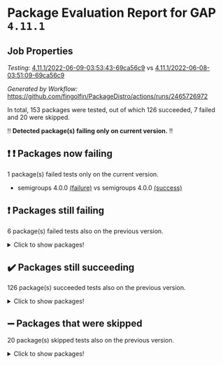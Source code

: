 # Package Evaluation Report for GAP `4.11.1`

## Job Properties

*Testing:* [4.11.1/2022-06-09-03:53:43-69ca56c9](https://github.com/fingolfin/PackageDistro/blob/data/reports/4.11.1/2022-06-09-03:53:43-69ca56c9) vs [4.11.1/2022-06-08-03:51:09-69ca56c9](https://github.com/fingolfin/PackageDistro/blob/data/reports/4.11.1/2022-06-08-03:51:09-69ca56c9)

*Generated by Workflow:* https://github.com/fingolfin/PackageDistro/actions/runs/2465726972

In total, 153 packages were tested, out of which 126 succeeded, 7 failed and 20 were skipped.

:bangbang: **Detected package(s) failing only on current version.** :bangbang:

## :exclamation: :exclamation: Packages now failing

1 package(s) failed tests only on the current version.
- semigroups 4.0.0 [(failure)](https://github.com/fingolfin/PackageDistro/runs/6805563766?check_suite_focus=true) vs semigroups 4.0.0 [(success)](https://github.com/fingolfin/PackageDistro/runs/6786508000?check_suite_focus=true)

## :exclamation: Packages still failing

6 package(s) failed tests also on the previous version.
<details><summary>Click to show packages!</summary>

- fining 1.4.1 [(failure)](https://github.com/fingolfin/PackageDistro/runs/6805558944?check_suite_focus=true)
- francy 1.2.4 [(failure)](https://github.com/fingolfin/PackageDistro/runs/6805559393?check_suite_focus=true)
- hap 1.39 [(failure)](https://github.com/fingolfin/PackageDistro/runs/6805560349?check_suite_focus=true)
- normalizinterface 1.3.2 [(failure)](https://github.com/fingolfin/PackageDistro/runs/6805562565?check_suite_focus=true)
- packagemanager 1.2 [(failure)](https://github.com/fingolfin/PackageDistro/runs/6805562882?check_suite_focus=true)
- recog 1.3.2 [(failure)](https://github.com/fingolfin/PackageDistro/runs/6805563521?check_suite_focus=true)
</details>

## :heavy_check_mark: Packages still succeeding

126 package(s) succeeded tests also on the previous version.
<details><summary>Click to show packages!</summary>

- ace 5.4 [(success)](https://github.com/fingolfin/PackageDistro/runs/6805557130?check_suite_focus=true)
- aclib 1.3.2 [(success)](https://github.com/fingolfin/PackageDistro/runs/6805557194?check_suite_focus=true)
- agt 0.2 [(success)](https://github.com/fingolfin/PackageDistro/runs/6805557239?check_suite_focus=true)
- alnuth 3.2.1 [(success)](https://github.com/fingolfin/PackageDistro/runs/6805557294?check_suite_focus=true)
- anupq 3.2.6 [(success)](https://github.com/fingolfin/PackageDistro/runs/6805557350?check_suite_focus=true)
- atlasrep 2.1.2 [(success)](https://github.com/fingolfin/PackageDistro/runs/6805557400?check_suite_focus=true)
- autodoc 2022.03.10 [(success)](https://github.com/fingolfin/PackageDistro/runs/6805557445?check_suite_focus=true)
- automata 1.15 [(success)](https://github.com/fingolfin/PackageDistro/runs/6805557502?check_suite_focus=true)
- automgrp 1.3.2 [(success)](https://github.com/fingolfin/PackageDistro/runs/6805557550?check_suite_focus=true)
- autpgrp 1.10.2 [(success)](https://github.com/fingolfin/PackageDistro/runs/6805557607?check_suite_focus=true)
- cap 2022.05-09 [(success)](https://github.com/fingolfin/PackageDistro/runs/6805557678?check_suite_focus=true)
- caratinterface 2.3.3 [(success)](https://github.com/fingolfin/PackageDistro/runs/6805557729?check_suite_focus=true)
- cddinterface 2020.06.24 [(success)](https://github.com/fingolfin/PackageDistro/runs/6805557775?check_suite_focus=true)
- circle 1.6.5 [(success)](https://github.com/fingolfin/PackageDistro/runs/6805557828?check_suite_focus=true)
- classicpres 1.22 [(success)](https://github.com/fingolfin/PackageDistro/runs/6805557872?check_suite_focus=true)
- cohomolo 1.6.10 [(success)](https://github.com/fingolfin/PackageDistro/runs/6805557924?check_suite_focus=true)
- congruence 1.2.4 [(success)](https://github.com/fingolfin/PackageDistro/runs/6805557958?check_suite_focus=true)
- corelg 1.56 [(success)](https://github.com/fingolfin/PackageDistro/runs/6805557998?check_suite_focus=true)
- crime 1.6 [(success)](https://github.com/fingolfin/PackageDistro/runs/6805558046?check_suite_focus=true)
- crisp 1.4.5 [(success)](https://github.com/fingolfin/PackageDistro/runs/6805558086?check_suite_focus=true)
- crypting 0.10 [(success)](https://github.com/fingolfin/PackageDistro/runs/6805558122?check_suite_focus=true)
- cryst 4.1.24 [(success)](https://github.com/fingolfin/PackageDistro/runs/6805558158?check_suite_focus=true)
- crystcat 1.1.9 [(success)](https://github.com/fingolfin/PackageDistro/runs/6805558197?check_suite_focus=true)
- ctbllib 1.3.4 [(success)](https://github.com/fingolfin/PackageDistro/runs/6805558265?check_suite_focus=true)
- cubefree 1.19 [(success)](https://github.com/fingolfin/PackageDistro/runs/6805558305?check_suite_focus=true)
- curlinterface 2.2.2 [(success)](https://github.com/fingolfin/PackageDistro/runs/6805558351?check_suite_focus=true)
- cvec 2.7.5 [(success)](https://github.com/fingolfin/PackageDistro/runs/6805558384?check_suite_focus=true)
- datastructures 0.2.7 [(success)](https://github.com/fingolfin/PackageDistro/runs/6805558423?check_suite_focus=true)
- deepthought 1.0.5 [(success)](https://github.com/fingolfin/PackageDistro/runs/6805558464?check_suite_focus=true)
- design 1.7 [(success)](https://github.com/fingolfin/PackageDistro/runs/6805558521?check_suite_focus=true)
- difsets 2.3.1 [(success)](https://github.com/fingolfin/PackageDistro/runs/6805558587?check_suite_focus=true)
- digraphs 1.5.3 [(success)](https://github.com/fingolfin/PackageDistro/runs/6805558630?check_suite_focus=true)
- edim 1.3.5 [(success)](https://github.com/fingolfin/PackageDistro/runs/6805558681?check_suite_focus=true)
- example 4.3.1 [(success)](https://github.com/fingolfin/PackageDistro/runs/6805558727?check_suite_focus=true)
- factint 1.6.3 [(success)](https://github.com/fingolfin/PackageDistro/runs/6805558776?check_suite_focus=true)
- ferret 1.0.7 [(success)](https://github.com/fingolfin/PackageDistro/runs/6805558831?check_suite_focus=true)
- fga 1.4.0 [(success)](https://github.com/fingolfin/PackageDistro/runs/6805558871?check_suite_focus=true)
- float 1.0.3 [(success)](https://github.com/fingolfin/PackageDistro/runs/6805558992?check_suite_focus=true)
- format 1.4.3 [(success)](https://github.com/fingolfin/PackageDistro/runs/6805559032?check_suite_focus=true)
- forms 1.2.7 [(success)](https://github.com/fingolfin/PackageDistro/runs/6805559088?check_suite_focus=true)
- fplsa 1.2.5 [(success)](https://github.com/fingolfin/PackageDistro/runs/6805559152?check_suite_focus=true)
- fr 2.4.8 [(success)](https://github.com/fingolfin/PackageDistro/runs/6805559260?check_suite_focus=true)
- fwtree 1.3 [(success)](https://github.com/fingolfin/PackageDistro/runs/6805559539?check_suite_focus=true)
- gbnp 1.0.5 [(success)](https://github.com/fingolfin/PackageDistro/runs/6805559670?check_suite_focus=true)
- generalizedmorphismsforcap 2022.05-01 [(success)](https://github.com/fingolfin/PackageDistro/runs/6805559797?check_suite_focus=true)
- genss 1.6.6 [(success)](https://github.com/fingolfin/PackageDistro/runs/6805559895?check_suite_focus=true)
- gradedringforhomalg 2022.03-01 [(success)](https://github.com/fingolfin/PackageDistro/runs/6805559969?check_suite_focus=true)
- grape 4.8.5 [(success)](https://github.com/fingolfin/PackageDistro/runs/6805560034?check_suite_focus=true)
- groupoids 1.69 [(success)](https://github.com/fingolfin/PackageDistro/runs/6805560079?check_suite_focus=true)
- grpconst 2.6.2 [(success)](https://github.com/fingolfin/PackageDistro/runs/6805560146?check_suite_focus=true)
- guarana 0.96.3 [(success)](https://github.com/fingolfin/PackageDistro/runs/6805560208?check_suite_focus=true)
- guava 3.16 [(success)](https://github.com/fingolfin/PackageDistro/runs/6805560283?check_suite_focus=true)
- hapcryst 0.1.14 [(success)](https://github.com/fingolfin/PackageDistro/runs/6805560415?check_suite_focus=true)
- hecke 1.5.3 [(success)](https://github.com/fingolfin/PackageDistro/runs/6805560474?check_suite_focus=true)
- help 3.5 [(success)](https://github.com/fingolfin/PackageDistro/runs/6805560559?check_suite_focus=true)
- idrel 2.43 [(success)](https://github.com/fingolfin/PackageDistro/runs/6805560641?check_suite_focus=true)
- images 1.3.1 [(success)](https://github.com/fingolfin/PackageDistro/runs/6805560699?check_suite_focus=true)
- intpic 0.2.4 [(success)](https://github.com/fingolfin/PackageDistro/runs/6805560760?check_suite_focus=true)
- io 4.7.2 [(success)](https://github.com/fingolfin/PackageDistro/runs/6805560822?check_suite_focus=true)
- irredsol 1.4.3 [(success)](https://github.com/fingolfin/PackageDistro/runs/6805560896?check_suite_focus=true)
- json 2.1.0 [(success)](https://github.com/fingolfin/PackageDistro/runs/6805560966?check_suite_focus=true)
- jupyterkernel 1.4.1 [(success)](https://github.com/fingolfin/PackageDistro/runs/6805561053?check_suite_focus=true)
- jupyterviz 1.5.1 [(success)](https://github.com/fingolfin/PackageDistro/runs/6805561124?check_suite_focus=true)
- kan 1.34 [(success)](https://github.com/fingolfin/PackageDistro/runs/6805561225?check_suite_focus=true)
- kbmag 1.5.9 [(success)](https://github.com/fingolfin/PackageDistro/runs/6805561296?check_suite_focus=true)
- laguna 3.9.5 [(success)](https://github.com/fingolfin/PackageDistro/runs/6805561358?check_suite_focus=true)
- liealgdb 2.2.1 [(success)](https://github.com/fingolfin/PackageDistro/runs/6805561431?check_suite_focus=true)
- liepring 2.6 [(success)](https://github.com/fingolfin/PackageDistro/runs/6805561497?check_suite_focus=true)
- liering 2.4.2 [(success)](https://github.com/fingolfin/PackageDistro/runs/6805561564?check_suite_focus=true)
- linearalgebraforcap 2022.05-04 [(success)](https://github.com/fingolfin/PackageDistro/runs/6805561657?check_suite_focus=true)
- loops 3.4.1 [(success)](https://github.com/fingolfin/PackageDistro/runs/6805561736?check_suite_focus=true)
- lpres 1.0.3 [(success)](https://github.com/fingolfin/PackageDistro/runs/6805561811?check_suite_focus=true)
- majoranaalgebras 1.4 [(success)](https://github.com/fingolfin/PackageDistro/runs/6805561881?check_suite_focus=true)
- mapclass 1.4.5 [(success)](https://github.com/fingolfin/PackageDistro/runs/6805561959?check_suite_focus=true)
- matgrp 0.64 [(success)](https://github.com/fingolfin/PackageDistro/runs/6805562038?check_suite_focus=true)
- modisom 2.5.2 [(success)](https://github.com/fingolfin/PackageDistro/runs/6805562109?check_suite_focus=true)
- modulepresentationsforcap 2022.05-03 [(success)](https://github.com/fingolfin/PackageDistro/runs/6805562198?check_suite_focus=true)
- monoidalcategories 2022.05-06 [(success)](https://github.com/fingolfin/PackageDistro/runs/6805562283?check_suite_focus=true)
- nconvex 2020.11-04 [(success)](https://github.com/fingolfin/PackageDistro/runs/6805562358?check_suite_focus=true)
- nilmat 1.4.1 [(success)](https://github.com/fingolfin/PackageDistro/runs/6805562433?check_suite_focus=true)
- nock 1.5 [(success)](https://github.com/fingolfin/PackageDistro/runs/6805562489?check_suite_focus=true)
- nq 2.5.8 [(success)](https://github.com/fingolfin/PackageDistro/runs/6805562634?check_suite_focus=true)
- numericalsgps 1.3.0 [(success)](https://github.com/fingolfin/PackageDistro/runs/6805562700?check_suite_focus=true)
- openmath 11.5.1 [(success)](https://github.com/fingolfin/PackageDistro/runs/6805562756?check_suite_focus=true)
- orb 4.8.4 [(success)](https://github.com/fingolfin/PackageDistro/runs/6805562825?check_suite_focus=true)
- patternclass 2.4.2 [(success)](https://github.com/fingolfin/PackageDistro/runs/6805562944?check_suite_focus=true)
- permut 2.0.4 [(success)](https://github.com/fingolfin/PackageDistro/runs/6805563001?check_suite_focus=true)
- polenta 1.3.10 [(success)](https://github.com/fingolfin/PackageDistro/runs/6805563055?check_suite_focus=true)
- polymaking 0.8.6 [(success)](https://github.com/fingolfin/PackageDistro/runs/6805563098?check_suite_focus=true)
- primgrp 3.4.2 [(success)](https://github.com/fingolfin/PackageDistro/runs/6805563148?check_suite_focus=true)
- profiling 2.5.0 [(success)](https://github.com/fingolfin/PackageDistro/runs/6805563207?check_suite_focus=true)
- qpa 1.33 [(success)](https://github.com/fingolfin/PackageDistro/runs/6805563264?check_suite_focus=true)
- quagroup 1.8.3 [(success)](https://github.com/fingolfin/PackageDistro/runs/6805563323?check_suite_focus=true)
- radiroot 2.9 [(success)](https://github.com/fingolfin/PackageDistro/runs/6805563374?check_suite_focus=true)
- rcwa 4.6.4 [(success)](https://github.com/fingolfin/PackageDistro/runs/6805563426?check_suite_focus=true)
- rds 1.8 [(success)](https://github.com/fingolfin/PackageDistro/runs/6805563475?check_suite_focus=true)
- repndecomp 1.2.1 [(success)](https://github.com/fingolfin/PackageDistro/runs/6805563572?check_suite_focus=true)
- repsn 3.1.0 [(success)](https://github.com/fingolfin/PackageDistro/runs/6805563621?check_suite_focus=true)
- resclasses 4.7.2 [(success)](https://github.com/fingolfin/PackageDistro/runs/6805563665?check_suite_focus=true)
- scscp 2.3.1 [(success)](https://github.com/fingolfin/PackageDistro/runs/6805563716?check_suite_focus=true)
- sglppow 2.2 [(success)](https://github.com/fingolfin/PackageDistro/runs/6805563809?check_suite_focus=true)
- sgpviz 0.999.5 [(success)](https://github.com/fingolfin/PackageDistro/runs/6805563849?check_suite_focus=true)
- simpcomp 2.1.14 [(success)](https://github.com/fingolfin/PackageDistro/runs/6805563896?check_suite_focus=true)
- singular 2020.12.18 [(success)](https://github.com/fingolfin/PackageDistro/runs/6805563941?check_suite_focus=true)
- sla 1.5.3 [(success)](https://github.com/fingolfin/PackageDistro/runs/6805563983?check_suite_focus=true)
- smallgrp 1.5 [(success)](https://github.com/fingolfin/PackageDistro/runs/6805564036?check_suite_focus=true)
- smallsemi 0.6.13 [(success)](https://github.com/fingolfin/PackageDistro/runs/6805564072?check_suite_focus=true)
- sonata 2.9.4 [(success)](https://github.com/fingolfin/PackageDistro/runs/6805564127?check_suite_focus=true)
- sophus 1.25 [(success)](https://github.com/fingolfin/PackageDistro/runs/6805564177?check_suite_focus=true)
- spinsym 1.5.2 [(success)](https://github.com/fingolfin/PackageDistro/runs/6805564222?check_suite_focus=true)
- symbcompcc 1.3.2 [(success)](https://github.com/fingolfin/PackageDistro/runs/6805564290?check_suite_focus=true)
- thelma 1.3 [(success)](https://github.com/fingolfin/PackageDistro/runs/6805564341?check_suite_focus=true)
- tomlib 1.2.9 [(success)](https://github.com/fingolfin/PackageDistro/runs/6805564377?check_suite_focus=true)
- toric 1.9.5 [(success)](https://github.com/fingolfin/PackageDistro/runs/6805564420?check_suite_focus=true)
- transgrp 3.6.2 [(success)](https://github.com/fingolfin/PackageDistro/runs/6805564463?check_suite_focus=true)
- ugaly 4.0.2 [(success)](https://github.com/fingolfin/PackageDistro/runs/6805564516?check_suite_focus=true)
- unipot 1.5 [(success)](https://github.com/fingolfin/PackageDistro/runs/6805564557?check_suite_focus=true)
- unitlib 4.1.0 [(success)](https://github.com/fingolfin/PackageDistro/runs/6805564598?check_suite_focus=true)
- utils 0.72 [(success)](https://github.com/fingolfin/PackageDistro/runs/6805564650?check_suite_focus=true)
- uuid 0.7 [(success)](https://github.com/fingolfin/PackageDistro/runs/6805564685?check_suite_focus=true)
- walrus 0.9991 [(success)](https://github.com/fingolfin/PackageDistro/runs/6805564723?check_suite_focus=true)
- wedderga 4.10.2 [(success)](https://github.com/fingolfin/PackageDistro/runs/6805564760?check_suite_focus=true)
- xmod 2.88 [(success)](https://github.com/fingolfin/PackageDistro/runs/6805564798?check_suite_focus=true)
- xmodalg 1.22 [(success)](https://github.com/fingolfin/PackageDistro/runs/6805564832?check_suite_focus=true)
- yangbaxter 0.10.0 [(success)](https://github.com/fingolfin/PackageDistro/runs/6805564869?check_suite_focus=true)
- zeromqinterface 0.13 [(success)](https://github.com/fingolfin/PackageDistro/runs/6805564901?check_suite_focus=true)
</details>

## :heavy_minus_sign: Packages that were skipped

20 package(s) skipped tests also on the previous version.
<details><summary>Click to show packages!</summary>

- 4ti2interface 2022.03-01 [(skipped)](https://github.com/fingolfin/PackageDistro/runs/6805496633?check_suite_focus=true)
- browse 1.8.14 [(skipped)](https://github.com/fingolfin/PackageDistro/runs/6805496633?check_suite_focus=true)
- examplesforhomalg 2022.03-01 [(skipped)](https://github.com/fingolfin/PackageDistro/runs/6805496633?check_suite_focus=true)
- gapdoc 1.6.5 [(skipped)](https://github.com/fingolfin/PackageDistro/runs/6805496633?check_suite_focus=true)
- gauss 2022.03-01 [(skipped)](https://github.com/fingolfin/PackageDistro/runs/6805496633?check_suite_focus=true)
- gaussforhomalg 2022.03-01 [(skipped)](https://github.com/fingolfin/PackageDistro/runs/6805496633?check_suite_focus=true)
- gradedmodules 2022.03-01 [(skipped)](https://github.com/fingolfin/PackageDistro/runs/6805496633?check_suite_focus=true)
- homalg 2022.03-01 [(skipped)](https://github.com/fingolfin/PackageDistro/runs/6805496633?check_suite_focus=true)
- homalgtocas 2022.03-01 [(skipped)](https://github.com/fingolfin/PackageDistro/runs/6805496633?check_suite_focus=true)
- io_forhomalg 2022.03-01 [(skipped)](https://github.com/fingolfin/PackageDistro/runs/6805496633?check_suite_focus=true)
- itc 1.5.1 [(skipped)](https://github.com/fingolfin/PackageDistro/runs/6805496633?check_suite_focus=true)
- localizeringforhomalg 2022.03-01 [(skipped)](https://github.com/fingolfin/PackageDistro/runs/6805496633?check_suite_focus=true)
- matricesforhomalg 2022.04-01 [(skipped)](https://github.com/fingolfin/PackageDistro/runs/6805496633?check_suite_focus=true)
- modules 2022.03-01 [(skipped)](https://github.com/fingolfin/PackageDistro/runs/6805496633?check_suite_focus=true)
- polycyclic 2.16 [(skipped)](https://github.com/fingolfin/PackageDistro/runs/6805496633?check_suite_focus=true)
- ringsforhomalg 2022.04-01 [(skipped)](https://github.com/fingolfin/PackageDistro/runs/6805496633?check_suite_focus=true)
- sco 2022.03-01 [(skipped)](https://github.com/fingolfin/PackageDistro/runs/6805496633?check_suite_focus=true)
- toolsforhomalg 2022.05-01 [(skipped)](https://github.com/fingolfin/PackageDistro/runs/6805496633?check_suite_focus=true)
- toricvarieties 2022.03.23 [(skipped)](https://github.com/fingolfin/PackageDistro/runs/6805496633?check_suite_focus=true)
- xgap 4.31 [(skipped)](https://github.com/fingolfin/PackageDistro/runs/6805496633?check_suite_focus=true)
</details>

